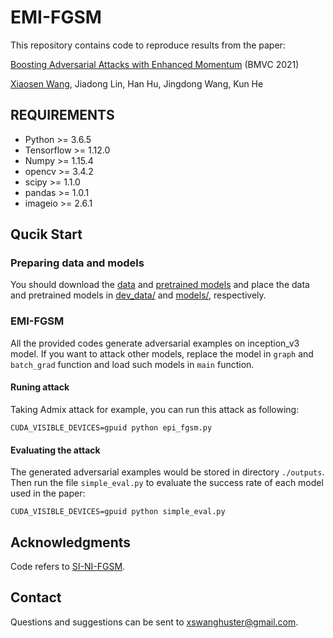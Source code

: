 # EMI-FGSM

This repository contains code to reproduce results from the paper:

[Boosting Adversarial Attacks with Enhanced Momentum](https://arxiv.org/abs/2103.10609) (BMVC 2021)

[Xiaosen Wang](https://xiaosen-wang.github.io/), Jiadong Lin, Han Hu, Jingdong Wang, Kun He

## REQUIREMENTS

- Python >= 3.6.5
- Tensorflow >= 1.12.0 
- Numpy >= 1.15.4 
- opencv >= 3.4.2
- scipy >= 1.1.0
- pandas >= 1.0.1
- imageio >= 2.6.1

## Qucik Start

### Preparing data and models

You should download the [data](https://drive.google.com/drive/folders/1CfobY6i8BfqfWPHL31FKFDipNjqWwAhS) and [pretrained models](https://drive.google.com/drive/folders/10cFNVEhLpCatwECA6SPB-2g0q5zZyfaw) and place the data and pretrained models in [dev_data/](dev_data) and [models/](models), respectively.


### EMI-FGSM

All the provided codes generate adversarial examples on inception_v3 model. If you want to attack other models, replace the model in `graph` and `batch_grad` function and load such models in `main` function.

#### Runing attack

Taking Admix attack for example, you can run this attack as following:

```
CUDA_VISIBLE_DEVICES=gpuid python epi_fgsm.py 
```

#### Evaluating the attack

The generated adversarial examples would be stored in directory `./outputs`. Then run the file `simple_eval.py` to evaluate the success rate of each model used in the paper:

```
CUDA_VISIBLE_DEVICES=gpuid python simple_eval.py
```

## Acknowledgments

Code refers to [SI-NI-FGSM](https://github.com/JHL-HUST/SI-NI-FGSM).

## Contact

Questions and suggestions can be sent to xswanghuster@gmail.com.